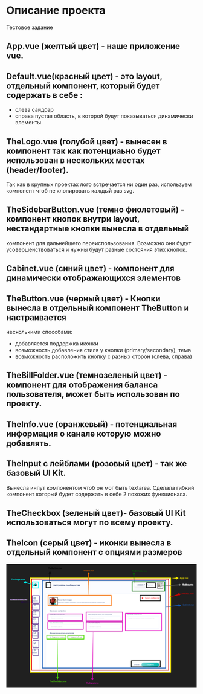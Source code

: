 # Описание проекта
Тестовое задание 

## App.vue (желтый цвет) - наше приложение vue.

## Default.vue(красный цвет) - это layout, отдельный компонент, который будет содержать в себе :
- слева сайдбар
- справа пустая область, в которой будут показываться динамически элементы.

## TheLogo.vue (голубой цвет) - вынесен в компонент так как потенциаьно будет использован в нескольких местах (header/footer).
Так как в крупных проектах лого встречается ни один раз, используем компонент чтоб не клонировать каждый раз svg.

##  TheSidebarButton.vue (темно фиолетовый) - компонент кнопок внутри layout, нестандартные кнопки вынесла в отдельный
компонент для дальнейшего переиспользования.
Возможно они будут усовершенствоваться и нужны будут разные состояния этих кнопок.

## Cabinet.vue (синий цвет) - компонент для динамически отображающихся элементов

## TheButton.vue (черный цвет) - Кнопки вынесла в отдельный компонент TheButton и настраивается
несколькими способами:
- добавляется поддержка иконки
- возможность добавления стиля у кнопки (primary/secondary), тема
- возможность расположить кнопку с разных сторон (слева, справа)

## TheBillFolder.vue (темнозеленый цвет) - компонент для отображения баланса пользователя, может быть использован по проекту.

## TheInfo.vue (оранжевый) - потенциальная информация о канале которую можно добавлять.

## TheInput с лейблами (розовый цвет) - так же базовый UI Kit.
Вынесла инпут компонентом чтоб он мог быть textarea.
Сделала гибкий компонент который будет содержать в себе 2 похожих функционала.

## TheCheckbox (зеленый цвет)- базовый UI Kit использоваться могут по всему проекту.

## TheIcon (серый цвет) - иконки вынесла в отдельный компонент с опциями размеров

![Макет компонентов](https://github.com/diSarkisova/testproject/blob/main/src/assets/img/ComponentsInfo.png)
